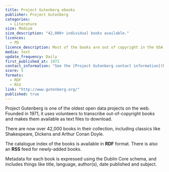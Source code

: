 ```yaml
---
title: Project Gutenberg ebooks
publisher: Project Gutenberg
categories: 
  - Literature
size: Medium
size_description: "42,000+ individual books available."
licences: 
  - PD
licence_description: Most of the books are out of copyright in the USA. Other jurisdictions may vary.
media: text
update_frequency: Daily
first_published_at: 1971
contact_information: "See the [Project Gutenberg contact information](http://www.gutenberg.org/wiki/Gutenberg:Contact_Information) page."
score: 5
formats:
  - RDF
  - RSS
link: "http://www.gutenberg.org/"
published: true
---
```


Project Gutenberg is one of the oldest open data projects on the web. Founded in 1971, it uses volunteers to transcribe out-of-copyright books and makes them available as text files to download.

There are now over 42,000 books in their collection, including classics like Shakespeare, Dickens and Arthur Conan Doyle.

The catalogue index of the books is available in **RDF** format. There is also an **RSS** feed for newly-added books.

Metadata for each book is expressed using the Dublin Core schema, and includes things like title, language, author(s), date published and subject.